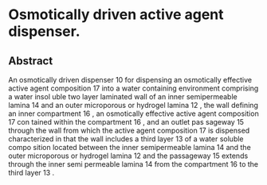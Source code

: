 # Osmotically driven active agent dispenser.

## Abstract
An osmotically driven dispenser 10 for dispensing an osmotically effective active agent composition 17 into a water containing environment comprising a water insol uble two layer laminated wall of an inner semipermeable lamina 14 and an outer microporous or hydrogel lamina 12 , the wall defining an inner compartment 16 , an osmotically effective active agent composition 17 con tained within the compartment 16 , and an outlet pas sageway 15 through the wall from which the active agent composition 17 is dispensed characterized in that the wall includes a third layer 13 of a water soluble compo sition located between the inner semipermeable lamina 14 and the outer microporous or hydrogel lamina 12 and the passageway 15 extends through the inner semi permeable lamina 14 from the compartment 16 to the third layer 13 .